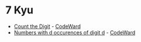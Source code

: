 # 7 Kyu
* [Count the Digit](/codewars/solutions/c/7%20kyu/Count%20the%20Digit) - [CodeWard](https://www.codewars.com/kata/566fc12495810954b1000030)
* [Numbers with d occurences of digit d](/codewars/solutions/c/7%20kyu/Numbers%20with%20d%20occurences%20of%20digit%20d) - [CodeWard](https://www.codewars.com/kata/5a40fc7ce1ce0e34440000a3)